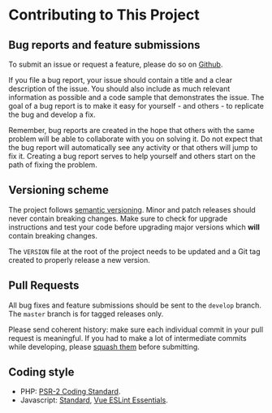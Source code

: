 # Contributing to This Project

## Bug reports and feature submissions

To submit an issue or request a feature, please do so on [Github](https://github.com/daun/processwire-dashboard/issues).

If you file a bug report, your issue should contain a title and a clear description of the issue. You should also include as much relevant information as possible and a code sample that demonstrates the issue. The goal of a bug report is to make it easy for yourself - and others - to replicate the bug and develop a fix.

Remember, bug reports are created in the hope that others with the same problem will be able to collaborate with you on solving it. Do not expect that the bug report will automatically see any activity or that others will jump to fix it. Creating a bug report serves to help yourself and others start on the path of fixing the problem.

## Versioning scheme

The project follows [semantic versioning](https://semver.org/). Minor and patch releases should never contain breaking changes. Make sure to check for upgrade instructions and test your code before upgrading major versions which **will** contain breaking changes.

The `VERSION` file at the root of the project needs to be updated and a Git tag created to properly release a new version.

## Pull Requests

All bug fixes and feature submissions should be sent to the `develop` branch. The `master` branch is for tagged releases only.

Please send coherent history: make sure each individual commit in your pull request is meaningful. If you had to make a lot of intermediate commits while developing, please [squash them](http://www.git-scm.com/book/en/v2/Git-Tools-Rewriting-History#Changing-Multiple-Commit-Messages) before submitting.

## Coding style

- PHP: [PSR-2 Coding Standard](https://github.com/php-fig/fig-standards/blob/master/accepted/PSR-2-coding-style-guide.md).
- Javascript: [Standard](https://standardjs.com/), [Vue ESLint Essentials](https://github.com/vuejs/eslint-plugin-vue).
